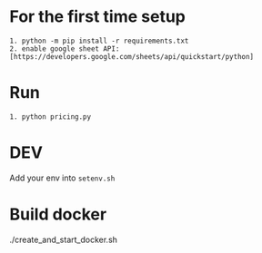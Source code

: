 # For the first time setup 
```
1. python -m pip install -r requirements.txt
2. enable google sheet API: [https://developers.google.com/sheets/api/quickstart/python]
```

# Run
```
1. python pricing.py
```

# DEV
Add your env into `setenv.sh`

# Build docker
./create_and_start_docker.sh
